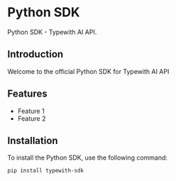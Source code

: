 # Python SDK

Python SDK - Typewith AI API.

## Introduction

Welcome to the official Python SDK for Typewith AI API

## Features

- Feature 1
- Feature 2

## Installation

To install the Python SDK, use the following command: 

```bash
pip install typewith-sdk
